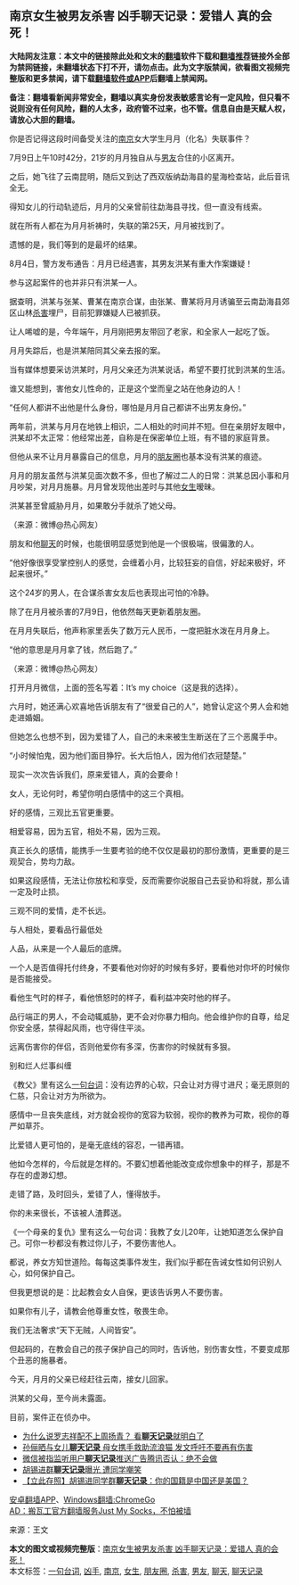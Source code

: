  <h2>南京女生被男友杀害 凶手聊天记录：爱错人 真的会死！ </h2> <p class="notice"><b>大陆网友注意：本文中的链接除此处和文末的<a href="https://github.com/bannedbook/fanqiang" >翻墙</a>软件下载和<a href="https://github.com/killgcd/justmysocks/blob/master/README.md">翻墙推荐</a>链接外全部为禁网链接，未翻墙状态下打不开，请勿点击。此为文字版禁闻，欲看图文视频完整版和更多禁闻，请下载<a href="https://github.com/bannedbook/fanqiang">翻墙软件或APP</a>后翻墙上禁闻网。</p><p>备注：翻墙看新闻非常安全，翻墙以真实身份发表敏感言论有一定风险，但只看不说则没有任何风险，翻的人太多，政府管不过来，也不管。信息自由是天赋人权，请放心大胆的翻墙。</b></p>  <div class="entry"> <p id="conimg">你是否记得这段时间备受关注的<a href="https://www.bannedbook.org/bnews/tag/%e5%8d%97%e4%ba%ac/" class="st_tag internal_tag" rel="tag" title="标签 南京 下的日志">南京</a>女大学生月月（化名）失联事件？</p> <p>7月9日上午10时42分，21岁的月月独自从与<a href="https://www.bannedbook.org/bnews/tag/%e7%94%b7%e5%8f%8b/" class="st_tag internal_tag" rel="tag" title="标签 男友 下的日志">男友</a>合住的小区离开。</p> <p>之后，她飞往了云南昆明，随后又到达了西双版纳勐海县的星海检查站，此后音讯全无。</p> <p>得知女儿的行动轨迹后，月月的父亲曾前往勐海县寻找，但一直没有线索。</p> <p>就在所有人都在为月月祈祷时，失联的第25天，月月被找到了。</p> <p>遗憾的是，我们等到的是最坏的结果。</p> <p>8月4日，警方发布通告：月月已经遇害，其男友洪某有重大作案嫌疑！</p> <p>参与这起案件的也并非只有洪某一人。</p> <p>据查明，洪某与张某、曹某在南京合谋，由张某、曹某将月月诱骗至云南勐海县郊区山林<a href="https://www.bannedbook.org/bnews/tag/%E6%9D%80%E5%AE%B3/" class="st_tag internal_tag" rel="tag" title="标签 杀害 下的日志">杀害</a>埋尸，目前犯罪嫌疑人已被抓获。</p> <p>让人唏嘘的是，今年端午，月月刚把男友带回了老家，和全家人一起吃了饭。</p> <p>月月失踪后，也是洪某陪同其父亲去报的案。</p> <p>当有媒体想要采访洪某时，月月父亲还为洪某说话，希望不要打扰到洪某的生活。</p> <p>谁又能想到，害他女儿性命的，正是这个堂而皇之站在他身边的人！</p> <p>“任何人都讲不出他是什么身份，哪怕是月月自己都讲不出男友身份。”</p> <p>两年前，洪某与月月在地铁上相识，二人相处的时间并不短。但在亲朋好友眼中，洪某却不太正常：他经常出差，自称是在保密单位上班，有不错的家庭背景。</p>  <p>但他从来不让月月暴露自己的信息，月月的<a href="https://www.bannedbook.org/bnews/tag/%e6%9c%8b%e5%8f%8b%e5%9c%88/" class="st_tag internal_tag" rel="tag" title="标签 朋友圈 下的日志">朋友圈</a>也基本没有洪某的痕迹。</p> <p>月月的朋友虽然与洪某见面次数不多，但也了解过二人的日常：洪某总因小事和月月吵架，对月月施暴。月月曾发现他出差时与其他<a href="https://www.bannedbook.org/bnews/tag/%e5%a5%b3%e7%94%9f/" class="st_tag internal_tag" rel="tag" title="标签 女生 下的日志">女生</a>暧昧。</p> <p>洪某甚至曾威胁月月，如果敢分手就杀了她父母。</p> <p>（来源：微博@热心网友）</p> <p>朋友和他<a href="https://www.bannedbook.org/bnews/tag/%e8%81%8a%e5%a4%a9/" class="st_tag internal_tag" rel="tag" title="标签 聊天 下的日志">聊天</a>的时候，也能很明显感觉到他是一个很极端，很偏激的人。</p> <p>“他好像很享受掌控别人的感觉，会缠着小月，比较狂妄的自信，好起来极好，坏起来很坏。”</p> <p>这个24岁的男人，在合谋杀害女友后也表现出可怕的冷静。</p> <p>除了在月月被杀害的7月9日，他依然每天更新着朋友圈。</p> <p>在月月失联后，他声称家里丢失了数万元人民币，一度把脏水泼在月月身上。</p> <p>“他的意思是月月拿了钱，然后跑了。”</p> <p>（来源：微博@热心网友）</p> <p>打开月月微信，上面的签名写着：It&#8217;s my choice（这是我的选择）。</p> <p>六月时，她还满心欢喜地告诉朋友有了“很爱自己的人”，她曾认定这个男人会和她走进婚姻。</p> <p>但她怎么也想不到，因为爱错了人，自己的未来被生生断送在了三个恶魔手中。</p> <p>“小时候怕鬼，因为他们面目狰狞。长大后怕人，因为他们衣冠楚楚。”</p>  <p>现实一次次告诉我们，原来爱错人，真的会要命！</p> <p>女人，无论何时，希望你明白感情中的这三个真相。</p> <p>好的感情，三观比五官更重要。</p> <p>相爱容易，因为五官，相处不易，因为三观。</p> <p>真正长久的感情，能携手一生要考验的绝不仅仅是最初的那份激情，更重要的是三观契合，势均力敌。</p> <p>如果这段感情，无法让你放松和享受，反而需要你说服自己去妥协和将就，那么请一定及时止损。</p> <p>三观不同的爱情，走不长远。</p> <p>与人相处，要看品行最低处</p> <p>人品，从来是一个人最后的底牌。</p> <p>一个人是否值得托付终身，不要看他对你好的时候有多好，要看他对你坏的时候你是否能接受。</p> <p>看他生气时的样子，看他愤怒时的样子，看利益冲突时他的样子。</p> <p>品行端正的男人，不会动辄威胁，更不会对你暴力相向。他会维护你的自尊，给足你安全感，禁得起风雨，也守得住平淡。</p> <p>远离伤害你的伴侣，否则他爱你有多深，伤害你的时候就有多狠。</p> <p>别和烂人烂事纠缠</p> <p>《教父》里有这么<a href="https://www.bannedbook.org/bnews/tag/%E4%B8%80%E5%8F%A5%E5%8F%B0%E8%AF%8D/" class="st_tag internal_tag" rel="tag" title="标签 一句台词 下的日志">一句台词</a>：没有边界的心软，只会让对方得寸进尺；毫无原则的仁慈，只会让对方为所欲为。</p>  <p>感情中一旦丧失底线，对方就会视你的宽容为软弱，视你的教养为可欺，视你的尊严如草芥。</p> <p>比爱错人更可怕的，是毫无底线的容忍，一错再错。</p> <p>他如今怎样的，今后就是怎样的。不要幻想着他能改变成你想象中的样子，那是不存在的虚渺幻想。</p> <p>走错了路，及时回头，爱错了人，懂得放手。</p> <p>你的未来很长，不该被人渣葬送。</p> <p>《一个母亲的复仇》里有这么一句台词：我教了女儿20年，让她知道怎么保护自己。可你一秒都没有教过你儿子，不要伤害他人。</p> <p>都说，养女方知世道险。每每这类事件发生，我们似乎都在告诫女性如何识别人心，如何保护自己。</p> <p>但我更想说的是：比起教会女人自保，更该告诉男人不要伤害。</p> <p>如果你有儿子，请教会他尊重女性，敬畏生命。</p> <p>我们无法奢求“天下无贼，人间皆安”。</p> <p>但起码的，在教会自己的孩子保护自己的同时，告诉他，别伤害女性，不要变成那个丑恶的施暴者。</p> <p>今天，月月的父亲已经赶往云南，接女儿回家。</p> <p>洪某的父母，至今尚未露面。</p> <p>目前，案件正在侦办中。</p> <ul class='op-related-articles' title='相关阅读'> <li><a href='https://www.bannedbook.org/bnews/comments/20200521/1370608.html' target='_blank'>为什么说罗志祥配不上周扬青？ 看<b>聊天记录</b>就明白了</a></li> <li><a href='https://www.bannedbook.org/bnews/yule/20200718/1362479.html' target='_blank'>孙俪晒与女儿<b>聊天记录</b> 母女携手救助流浪猫 发文呼吁不要再有伤害</a></li> <li><a href='https://www.bannedbook.org/bnews/baitai/20200602/1338465.html' target='_blank'>微信被指监听用户<b>聊天记录</b>推送广告腾讯否认：绝不会做</a></li> <li><a href='https://www.bannedbook.org/bnews/cnnews/20200516/1329523.html' target='_blank'>胡锡进群<b>聊天记录</b>曝光 遭同学嘲笑</a></li> <li><a href='https://www.bannedbook.org/bnews/baitai/20200515/1328989.html' target='_blank'>【立此存照】胡锡进同学群<b>聊天记录</b>：你的国籍是中国还是美国？</a></li> </ul> <div class="texttj"> <a href="https://github.com/bannedbook/fanqiang/wiki/%E7%A6%81%E9%97%BB%E7%BD%91%E5%AE%89%E5%8D%93%E7%BF%BB%E5%A2%99%E6%96%B0%E9%97%BBAPP" target="_blank">安卓翻墙APP</a>、<a href="https://github.com/bannedbook/fanqiang/wiki/Chrome%E4%B8%80%E9%94%AE%E7%BF%BB%E5%A2%99%E5%8C%85" target="_blank">Windows翻墙:ChromeGo</a><br/> <a href="https://github.com/killgcd/justmysocks/blob/master/README.md" target="_blank">AD：搬瓦工官方翻墙服务Just My Socks，不怕被墙</a> </div><p> 来源：王文 </p> <a name='sharetosocial'></a>         <div><b>本文的图文或视频完整版</b>：<a href='https://www.bannedbook.org/bnews/cbnews/20200811/1378238.html'>南京女生被男友杀害 凶手聊天记录：爱错人 真的会死！</a></div>  </div><!--END ENTRY--> <div class="postfooter"> <div>本文标签：<a href="https://www.bannedbook.org/bnews/tag/%E4%B8%80%E5%8F%A5%E5%8F%B0%E8%AF%8D/" rel="tag">一句台词</a>, <a href="https://www.bannedbook.org/bnews/tag/%E5%87%B6%E6%89%8B/" rel="tag">凶手</a>, <a href="https://www.bannedbook.org/bnews/tag/%e5%8d%97%e4%ba%ac/" rel="tag">南京</a>, <a href="https://www.bannedbook.org/bnews/tag/%e5%a5%b3%e7%94%9f/" rel="tag">女生</a>, <a href="https://www.bannedbook.org/bnews/tag/%e6%9c%8b%e5%8f%8b%e5%9c%88/" rel="tag">朋友圈</a>, <a href="https://www.bannedbook.org/bnews/tag/%E6%9D%80%E5%AE%B3/" rel="tag">杀害</a>, <a href="https://www.bannedbook.org/bnews/tag/%e7%94%b7%e5%8f%8b/" rel="tag">男友</a>, <a href="https://www.bannedbook.org/bnews/tag/%e8%81%8a%e5%a4%a9/" rel="tag">聊天</a>, <a href="https://www.bannedbook.org/bnews/tag/%e8%81%8a%e5%a4%a9%e8%ae%b0%e5%bd%95/" rel="tag">聊天记录</a></div>  </div><!--END POSTFOOTER--> 